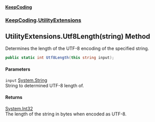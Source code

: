 #### [KeepCoding](index.md 'index')
### [KeepCoding](KeepCoding.md 'KeepCoding').[UtilityExtensions](UtilityExtensions.md 'KeepCoding.UtilityExtensions')
## UtilityExtensions.Utf8Length(string) Method
Determines the length of the UTF-8 encoding of the specified string.
```csharp
public static int Utf8Length(this string input);
```
#### Parameters
<a name='KeepCoding.UtilityExtensions.Utf8Length(string).input'></a>
`input` [System.String](https://docs.microsoft.com/en-us/dotnet/api/System.String 'System.String')  
String to determined UTF-8 length of.
  
#### Returns
[System.Int32](https://docs.microsoft.com/en-us/dotnet/api/System.Int32 'System.Int32')  
The length of the string in bytes when encoded as UTF-8.
